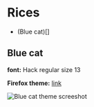 # Rices

- (Blue cat)[]

## Blue cat

**font:** Hack regular size 13

**Firefox theme:** [link](https://color.firefox.com/?theme=XQAAAAIUAQAAAAAAAABBqYhm849SCia2CaaEGccwS-xNKlha-h1fOSB9SQtbz1fbvGNUAgmsPloNf4QPqOXcLTJoJ4gK4l5z4lhJHbgZMrQvSiOkVIs1LvTyajuJzBuos9EkTVVN8A9iX7VBwrkSGKYpxMfJQtcMAXX7EnzEvxP20wdVdPgOdC6Ci4JCnQV0VK-89HvZ2cQ3_a8-bDGH1h3u70IaG2-EPqFH8fFatY60HFkWObvoSFpp42c48ZtqHq6b8OzCeb2pJhGCo3TENzemhrh-w63-yNUg)

![Blue cat theme screeshot]()
